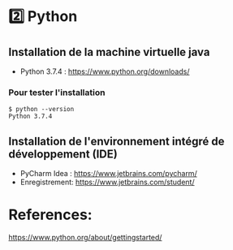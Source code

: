 # :two: Python

## Installation de la machine virtuelle java

* Python 3.7.4 :  https://www.python.org/downloads/

### Pour tester l'installation
```
$ python --version
Python 3.7.4
```

## Installation de l'environnement intégré de développement (IDE)

* PyCharm Idea : https://www.jetbrains.com/pycharm/
* Enregistrement: https://www.jetbrains.com/student/

# References:

https://www.python.org/about/gettingstarted/

